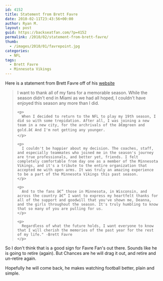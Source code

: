 ```yaml
---
id: 4152
title: Statement from Brett Favre
date: 2010-02-11T23:43:56+00:00
author: Ryan M.
layout: post
guid: https://backseatfan.com/?p=4152
permalink: /2010/02/statement-from-brett-favre/
thumb:
  - /images/2010/01/favrepoint.jpg
categories:
  - NFL
tags:
  - Brett Favre
  - Minnesota Vikings
---
```


<div class="entry">
  <p>
    Here is a statement from Brett Favre off of his <a href="https://www.officialbrettfavre.com/">website</a>
  </p>

  <blockquote>
    <p>
      I want to thank all of my fans for a memorable season. While the season didn't end in Miami as we had all hoped, I couldn't have enjoyed this season any more than I did.
    </p>

    <p>
      When I decided to return to the NFL to play my 19th season, I did so with some trepidation. After all, I was joining a new team in a new city, for the archrivals of the â€œgreen and gold.â€ And I'm not getting any younger.
    </p>

    <p>
      I couldn't be happier about my decision. The coaches, staff, and especially teammates who joined me in the season's journey are true professionals, and better yet, friends. I felt completely comfortable from day one as a member of the Minnesota Vikings, and it's a tribute to the entire organization that accepted me with open arms. It was truly an amazing experience to be a part of the Minnesota Vikings this past season.
    </p>

    <p>
      And to the fans â€“ those in Minnesota, in Wisconsin, and across the country â€“ I want to express my heartfelt thanks for all of the support and goodwill that you've shown me, Deanna, and the girls throughout the season. It's truly humbling to know that so many of you are pulling for us.
    </p>

    <p>
      Regardless of what the future holds, I want everyone to know that I will cherish the memories of the past year for the rest of my life." -Brett Favre
    </p>
  </blockquote>

  <p>
    So I don't think that is a good sign for Favre Fan's out there. Sounds like he is going to retire (again). But Chances are he will drag it out, and retire and un-retire again.
  </p>

  <p>
    Hopefully he will come back, he makes watching football better, plain and simple.
  </p>
</div>
